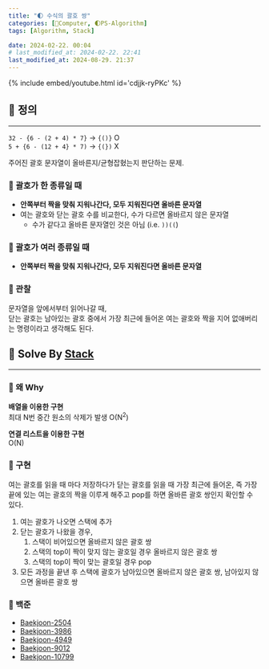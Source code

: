 ```yaml
---
title: "🌓 수식의 괄호 쌍"
categories: [💫Computer, 🌓PS-Algorithm]
tags: [Algorithm, Stack]

date: 2024-02-22. 00:04
# last_modified_at: 2024-02-22. 22:41
last_modified_at: 2024-08-29. 21:37
---
```


{% include embed/youtube.html id='cdjjk-ryPKc' %}

## 💫 정의

---

`32 - {6 - (2 + 4) * 7}` -> `{()}` O  
`5 + {6 - (12 + 4} * 7)` -> `{(})` X  

주어진 괄호 문자열이 올바른지/균형잡혔는지 판단하는 문제.  

### 🫧 괄호가 한 종류일 때

- **안쪽부터 짝을 맞춰 지워나간다, 모두 지워진다면 올바른 문자열**
- 여는 괄호와 닫는 괄호 수를 비교한다, 수가 다르면 올바르지 않은 문자열
  - 수가 같다고 올바른 문자열인 것은 아님 (i.e. `))((`)

### 🫧 괄호가 여러 종류일 때

- **안쪽부터 짝을 맞춰 지워나간다, 모두 지워진다면 올바른 문자열**

### 🫧 관찰

문자열을 앞에서부터 읽어나갈 때,  
닫는 괄호는 남아있는 괄호 중에서 가장 최근에 들어온 여는 괄호와 짝을 지어 없애버리는 명령이라고 생각해도 된다.  

## 💫 Solve By [Stack](/posts/Data-Structure-Stack/)

---

### 🫧 왜 Why

**배열을 이용한 구현**  
최대 N번 중간 원소의 삭제가 발생 O(N<sup>2</sup>)  

**연결 리스트을 이용한 구현**  
O(N)  

### 🫧 구현

여는 괄호를 읽을 때 마다 저장하다가 닫는 괄호를 읽을 때 가장 최근에 들어온, 즉 가장 끝에 있는 여는 괄호의 짝을 이루게 해주고 pop를 하면 올바른 괄호 쌍인지 확인할 수 있다.  

1. 여는 괄호가 나오면 스택에 추가
2. 닫는 괄호가 나왔을 경우,
   1. 스택이 비어있으면 올바르지 않은 괄호 쌍
   2. 스택의 top이 짝이 맞지 않는 괄호일 경우 올바르지 않은 괄호 쌍
   3. 스택의 top이 짝이 맞는 괄호일 경우 pop
3. 모든 과정을 끝낸 후 스택에 괄호가 남아있으면 올바르지 않은 괄호 쌍, 남아있지 않으면 올바른 괄호 쌍

### **🫧 백준**

- [Baekjoon-2504](/posts/Baekjoon-2504/)
- [Baekjoon-3986](/posts/Baekjoon-3986/)
- [Baekjoon-4949](/posts/Baekjoon-4949/)
- [Baekjoon-9012](/posts/Baekjoon-9012/)
- [Baekjoon-10799](/posts/Baekjoon-10799/)
